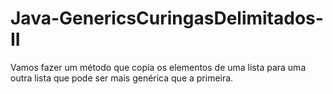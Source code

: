 # Java-GenericsCuringasDelimitados-II

Vamos fazer um método que copia os elementos de uma lista para uma
outra lista que pode ser mais genérica que a primeira.
